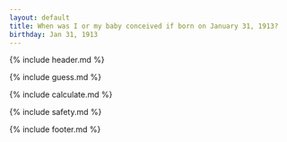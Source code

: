 ```yaml
---
layout: default
title: When was I or my baby conceived if born on January 31, 1913?
birthday: Jan 31, 1913
---
```


{% include header.md %}

{% include guess.md %}

{% include calculate.md %}

{% include safety.md %}

{% include footer.md %}



